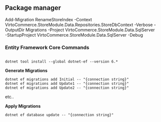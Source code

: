 
## Package manager 
Add-Migration RenameStoreIndex -Context VirtoCommerce.StoreModule.Data.Repositories.StoreDbContext  -Verbose -OutputDir Migrations -Project VirtoCommerce.StoreModule.Data.SqlServer -StartupProject VirtoCommerce.StoreModule.Data.SqlServer  -Debug


### Entity Framework Core Commands
```

dotnet tool install --global dotnet-ef --version 6.*
```

**Generate Migrations**

```
dotnet ef migrations add Initial -- "{connection string}"
dotnet ef migrations add Update1 -- "{connection string}"
dotnet ef migrations add Update2 -- "{connection string}"
```

etc..

**Apply Migrations**

`dotnet ef database update -- "{connection string}"`

